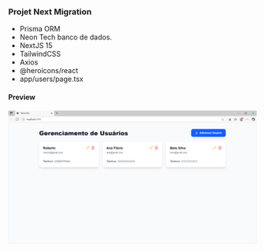 ### Projet Next Migration
* Prisma ORM
* Neon Tech banco de dados.
* NextJS 15
* TailwindCSS
* Axios
* @heroicons/react
* app/users/page.tsx


#### Preview

<img src="./preview/user.png" alt="tela de user" />